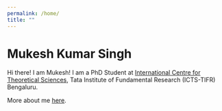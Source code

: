 ```yaml
---
permalink: /home/
title: ""
---
```


# Mukesh Kumar Singh

Hi there! I am Mukesh! I am a PhD Student at [International Centre for Theoretical Sciences](https://www.icts.res.in/), Tata Institute of Fundamental Research (ICTS-TIFR) Bengaluru. 

More about me [here](https://mukesh-kumar-singh.github.io/about/).
